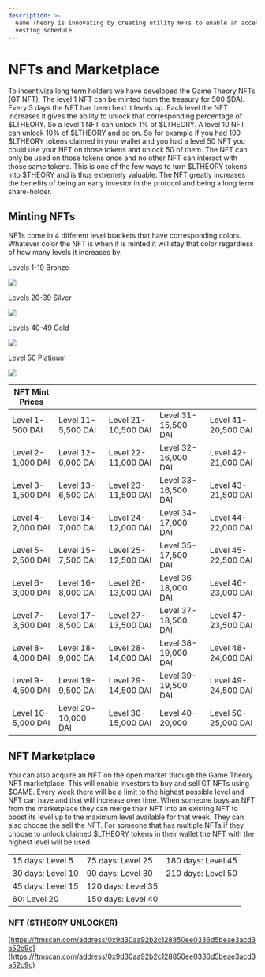 ```yaml
---
description: >-
  Game Theory is innovating by creating utility NFTs to enable an accelerated
  vesting schedule
---
```


# NFTs and Marketplace

To incentivize long term holders we have developed the Game Theory NFTs (GT NFT). The level 1 NFT can be minted from the treasury for 500 $DAI. Every 3 days the NFT has been held it levels up. Each level the NFT increases it gives the ability to unlock that corresponding percentage of $LTHEORY. So a level 1 NFT can unlock 1% of $LTHEORY. A level 10 NFT can unlock 10% of $LTHEORY and so on. So for example if you had 100 $LTHEORY tokens claimed in your wallet and you had a level 50 NFT you could use your NFT on those tokens and unlock 50 of them. The NFT can only be used on those tokens once and no other NFT can interact with those same tokens. This is one of the few ways to turn $LTHEORY tokens into $THEORY and is thus extremely valuable. The NFT greatly increases the benefits of being an early investor in the protocol and being a long term share-holder.

## Minting NFTs

NFTs come in 4 different level brackets that have corresponding colors. Whatever color the NFT is when it is minted it will stay that color regardless of how many levels it increases by.

Levels 1-19 Bronze

![](https://ipfs.io/ipfs/bafybeieibocsz6brwmsjcxxscqr3msnov4lowbu3zv24aue3hobj4falbm)

Levels 20-39 Silver

![](https://ipfs.io/ipfs/bafkreigeh6uj2ex3chwvqldza6stywmisitgzcue3li3pcka26sqwf5ula)

Levels 40-49 Gold

![](https://ipfs.io/ipfs/bafybeifakd4q47bfvmbggw65rhr7lp2butzcgw6osq7udm36jd6ccrst7a)

Level 50 Platinum

![](https://ipfs.io/ipfs/bafkreibpcnpupii2eyb2bkjwa65yduff47szm2gwhm3bvl2j3flky4rjhy)

| NFT Mint Prices    |                     |                      |                     |                      |
| ------------------ | ------------------- | -------------------- | ------------------- | -------------------- |
| Level 1-500 DAI    | Level 11-5,500 DAI  | Level 21- 10,500 DAI | Level 31-15,500 DAI | Level 41-20,500 DAI  |
| Level 2-1,000 DAI  | Level 12-6,000 DAI  | Level 22- 11,000 DAI | Level 32-16,000 DAI | Level 42- 21,000 DAI |
| Level 3-1,500 DAI  | Level 13-6,500 DAI  | Level 23-11,500 DAI  | Level 33-16,500 DAI | Level 43-21,500 DAI  |
| Level 4-2,000 DAI  | Level 14-7,000 DAI  | Level 24-12,000 DAI  | Level 34-17,000 DAI | Level 44-22,000 DAI  |
| Level 5-2,500 DAI  | Level 15-7,500 DAI  | Level 25-12,500 DAI  | Level 35-17,500 DAI | Level 45-22,500 DAI  |
| Level 6-3,000 DAI  | Level 16-8,000 DAI  | Level 26-13,000 DAI  | Level 36-18,000 DAI | Level 46-23,000 DAI  |
| Level 7-3,500 DAI  | Level 17-8,500 DAI  | Level 27-13,500 DAI  | Level 37-18,500 DAI | Level 47-23,500 DAI  |
| Level 8-4,000 DAI  | Level 18-9,000 DAI  | Level 28-14,000 DAI  | Level 38-19,000 DAI | Level 48-24,000 DAI  |
| Level 9-4,500 DAI  | Level 19-9,500 DAI  | Level 29-14,500 DAI  | Level 39-19,500 DAI | Level 49-24,500 DAI  |
| Level 10-5,000 DAI | Level 20-10,000 DAI | Level 30-15,000 DAI  | Level 40-20,000     | Level 50-25,000 DAI  |

## NFT Marketplace

You can also acquire an NFT on the open market through the Game Theory NFT marketplace. This will enable investors to buy and sell GT NFTs using $GAME. Every week there will be a limit to the highest possible level and NFT can have and that will increase over time. When someone buys an NFT from the marketplace they can merge their NFT into an existing NFT to boost its level up to the maximum level available for that week. They can also choose the sell the NFT. For someone that has multiple NFTs if they choose to unlock claimed $LTHEORY tokens in their wallet the NFT with the highest level will be used.

|                   |                    |                    |
| ----------------- | ------------------ | ------------------ |
| 15 days: Level 5  | 75 days: Level 25  | 180 days: Level 45 |
| 30 days: Level 10 | 90 days: Level 30  | 210 days: Level 50 |
| 45 days: Level 15 | 120 days: Level 35 |                    |
| 60: Level 20      | 150 days: Level 40 |                    |

### NFT ($THEORY UNLOCKER)

[https://ftmscan.com/address/0x9d30aa92b2c128850ee0336d5beae3acd3a52c9c](https://ftmscan.com/address/0x9d30aa92b2c128850ee0336d5beae3acd3a52c9c)
